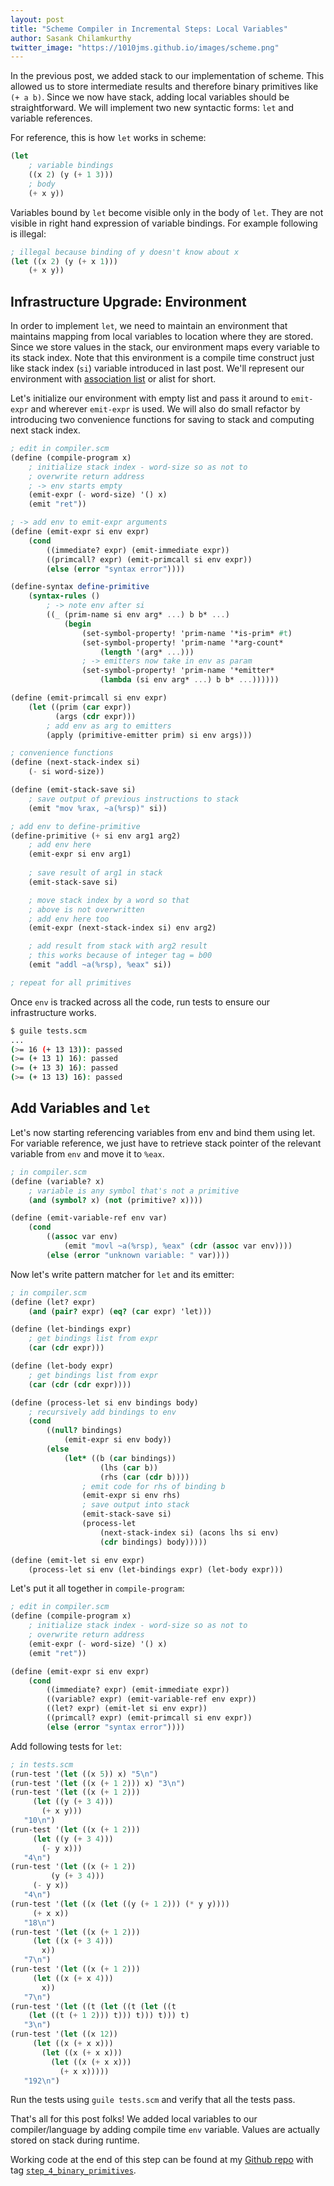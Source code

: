```yaml
---
layout: post
title: "Scheme Compiler in Incremental Steps: Local Variables"
author: Sasank Chilamkurthy
twitter_image: "https://1010jms.github.io/images/scheme.png"
---
```


In the previous post, we added stack to our implementation of scheme. This allowed us to store intermediate results and therefore binary primitives like `(+ a b)`. Since we now have stack, adding local variables should be straightforward. We will implement two new syntactic forms: `let` and variable references.

For reference, this is how `let` works in scheme:

```scheme
(let 
    ; variable bindings
    ((x 2) (y (+ 1 3)))
    ; body
    (+ x y))
```

Variables bound by `let` become visible only in the body of `let`. They are not visible in right hand expression of variable bindings. For example following is illegal:

```scheme
; illegal because binding of y doesn't know about x
(let ((x 2) (y (+ x 1)))
    (+ x y))
```

## Infrastructure Upgrade: Environment

In order to implement `let`, we need to maintain an environment that maintains mapping from local variables to location where they are stored. Since we store values in the stack, our environment maps every variable to its stack index. Note that this environment is a compile time construct just like stack index (`si`) variable introduced in last post. We'll represent our environment with [association list](https://www.gnu.org/software/guile/manual/guile.html#Association-Lists) or alist for short.

Let's initialize our environment with empty list and pass it around to `emit-expr` and wherever `emit-expr` is used. We will also do small refactor by introducing two convenience functions for saving to stack and computing next stack index.

```scheme
; edit in compiler.scm
(define (compile-program x)
    ; initialize stack index - word-size so as not to 
    ; overwrite return address
    ; -> env starts empty
    (emit-expr (- word-size) '() x)
    (emit "ret"))

; -> add env to emit-expr arguments
(define (emit-expr si env expr)
    (cond
        ((immediate? expr) (emit-immediate expr))
        ((primcall? expr) (emit-primcall si env expr))
        (else (error "syntax error"))))

(define-syntax define-primitive
    (syntax-rules ()
        ; -> note env after si
        ((_ (prim-name si env arg* ...) b b* ...)
            (begin
                (set-symbol-property! 'prim-name '*is-prim* #t)
                (set-symbol-property! 'prim-name '*arg-count* 
                    (length '(arg* ...)))
                ; -> emitters now take in env as param
                (set-symbol-property! 'prim-name '*emitter*
                    (lambda (si env arg* ...) b b* ...))))))

(define (emit-primcall si env expr)
    (let ((prim (car expr))
          (args (cdr expr)))
        ; add env as arg to emitters
        (apply (primitive-emitter prim) si env args)))

; convenience functions
(define (next-stack-index si)
    (- si word-size))

(define (emit-stack-save si)
    ; save output of previous instructions to stack
    (emit "mov %rax, ~a(%rsp)" si))

; add env to define-primitive
(define-primitive (+ si env arg1 arg2)
    ; add env here
    (emit-expr si env arg1)
    
    ; save result of arg1 in stack
    (emit-stack-save si)

    ; move stack index by a word so that 
    ; above is not overwritten
    ; add env here too
    (emit-expr (next-stack-index si) env arg2)

    ; add result from stack with arg2 result
    ; this works because of integer tag = b00
    (emit "addl ~a(%rsp), %eax" si))

; repeat for all primitives
```

Once `env` is tracked across all the code, run tests to ensure our infrastructure works.

```bash
$ guile tests.scm
...
(>= 16 (+ 13 13)): passed
(>= (+ 13 1) 16): passed
(>= (+ 13 3) 16): passed
(>= (+ 13 13) 16): passed
```

## Add Variables and `let`

Let's now starting referencing variables from env and bind them using let. For variable reference, we just have to retrieve stack pointer of the relevant variable from `env` and move it to `%eax`.

```scheme
; in compiler.scm
(define (variable? x)
    ; variable is any symbol that's not a primitive
    (and (symbol? x) (not (primitive? x))))

(define (emit-variable-ref env var)
    (cond
        ((assoc var env)
            (emit "movl ~a(%rsp), %eax" (cdr (assoc var env))))
        (else (error "unknown variable: " var))))
```

Now let's write pattern matcher for `let` and its emitter:

```scheme
; in compiler.scm
(define (let? expr)
    (and (pair? expr) (eq? (car expr) 'let)))

(define (let-bindings expr)
    ; get bindings list from expr
    (car (cdr expr)))

(define (let-body expr)
    ; get bindings list from expr
    (car (cdr (cdr expr))))

(define (process-let si env bindings body)
    ; recursively add bindings to env
    (cond
        ((null? bindings)
            (emit-expr si env body))
        (else
            (let* ((b (car bindings))
                    (lhs (car b))
                    (rhs (car (cdr b))))
                ; emit code for rhs of binding b
                (emit-expr si env rhs)
                ; save output into stack
                (emit-stack-save si)
                (process-let
                    (next-stack-index si) (acons lhs si env)
                    (cdr bindings) body)))))

(define (emit-let si env expr)
    (process-let si env (let-bindings expr) (let-body expr)))
```

Let's put it all together in `compile-program`:

```scheme
; edit in compiler.scm
(define (compile-program x)
    ; initialize stack index - word-size so as not to 
    ; overwrite return address
    (emit-expr (- word-size) '() x)
    (emit "ret"))

(define (emit-expr si env expr)
    (cond
        ((immediate? expr) (emit-immediate expr))
        ((variable? expr) (emit-variable-ref env expr))
        ((let? expr) (emit-let si env expr))
        ((primcall? expr) (emit-primcall si env expr))
        (else (error "syntax error"))))
```

Add following tests for `let`:

```scheme
; in tests.scm
(run-test '(let ((x 5)) x) "5\n")
(run-test '(let ((x (+ 1 2))) x) "3\n")
(run-test '(let ((x (+ 1 2))) 
     (let ((y (+ 3 4)))
       (+ x y))) 
   "10\n")
(run-test '(let ((x (+ 1 2))) 
     (let ((y (+ 3 4)))
       (- y x)))
   "4\n")
(run-test '(let ((x (+ 1 2))
         (y (+ 3 4)))
     (- y x))
   "4\n")
(run-test '(let ((x (let ((y (+ 1 2))) (* y y))))
     (+ x x))
   "18\n")
(run-test '(let ((x (+ 1 2)))
     (let ((x (+ 3 4)))
       x)) 
   "7\n")
(run-test '(let ((x (+ 1 2)))
     (let ((x (+ x 4)))
       x)) 
   "7\n")
(run-test '(let ((t (let ((t (let ((t 
    (let ((t (+ 1 2))) t))) t))) t))) t)
   "3\n")
(run-test '(let ((x 12))
     (let ((x (+ x x)))
       (let ((x (+ x x)))
         (let ((x (+ x x)))
           (+ x x)))))
   "192\n")
```

Run the tests using `guile tests.scm` and verify that all the tests pass.

That's all for this post folks! We added local variables to our compiler/language by adding compile time `env` variable. Values are actually stored on stack during runtime.

Working code at the end of this step can be found at my [Github repo](https://github.com/chsasank/scheme-incremental-compiler) with tag [`step_4_binary_primitives`](https://github.com/chsasank/scheme-incremental-compiler/releases/tag/step_4_binary_primitives).
